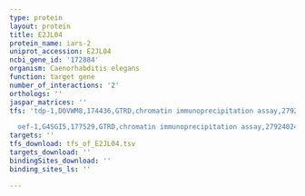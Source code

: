 ```yaml
---
type: protein
layout: protein
title: E2JL04
protein_name: iars-2
uniprot_accession: E2JL04
ncbi_gene_id: '172884'
organism: Caenorhabditis elegans
function: target gene
number_of_interactions: '2'
orthologs: ''
jaspar_matrices: ''
tfs: 'tdp-1,D0VWM8,174436,GTRD,chromatin immunoprecipitation assay,27924024%5Buid%5D,No

  oef-1,G4SGI5,177529,GTRD,chromatin immunoprecipitation assay,27924024%5Buid%5D,No'
targets: ''
tfs_download: tfs_of_E2JL04.tsv
targets_download: ''
bindingSites_download: ''
binding_sites_ls: ''

---
```

